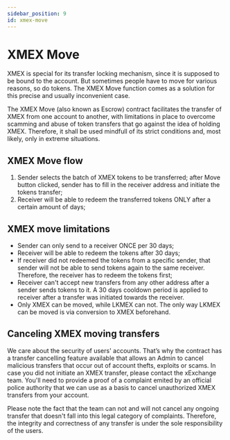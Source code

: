 ```yaml
---
sidebar_position: 9
id: xmex-move
---
```


[comment]: # (mx-context-auto)

# XMEX Move 
 
XMEX is special for its transfer locking mechanism, since it is supposed to be bound to the account. But sometimes people have to move for various reasons, so do tokens.
The XMEX Move function comes as a solution for this precise and usually inconvenient case.

The XMEX Move (also known as Escrow) contract facilitates the transfer of XMEX from one account to another, with limitations in place to overcome scamming and abuse of token transfers that go against the idea of holding XMEX.
Therefore, it shall be used mindfull of its strict conditions and, most likely, only in extreme situations.

## XMEX Move flow

 1. Sender selects the batch of XMEX tokens to be transferred; after Move button clicked, sender has to fill in the receiver address and initiate the tokens transfer;
 2. Receiver will be able to redeem the transferred tokens ONLY after a certain amount of days;

## XMEX move limitations
 - Sender can only send to a receiver ONCE per 30 days;
 - Receiver will be able to redeem the tokens after 30 days;
 - If receiver did not redeemed the tokens from a specific sender, that sender will not be able to send tokens again to the same receiver. Therefore, the receiver has to redeem the tokens first;
 - Receiver can't accept new transfers from any other address after a sender sends tokens to it. A 30 days cooldown period is applied to receiver after a transfer was initiated towards the receiver.
 - Only XMEX can be moved, while LKMEX can not. The only way LKMEX can be moved is via conversion to XMEX beforehand.

## Canceling XMEX moving transfers
We care about the security of users' accounts. That’s why the contract has a transfer cancelling feature available that allows an Admin to cancel malicious transfers that occur out of account thefts, exploits or scams.
In case you did not initiate an XMEX transfer, please contact the xExchange team. You'll need to provide a proof of a complaint emited by an official police authority that we can use as a basis to cancel unauthorized XMEX transfers from your account.

Please note the fact that the team can not and will not cancel any ongoing transfer that doesn't fall into this legal category of complaints. Therefore, the integrity and correctness of any transfer is under the sole responsibility of the users.
